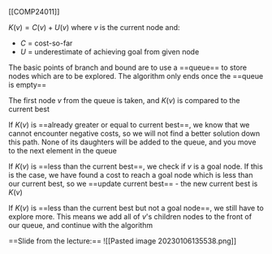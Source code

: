 [[COMP24011]]

$K(v) = C(v) + U(v)$ where $v$ is the current node
and:
- $C$ = cost-so-far
- $U$ = underestimate of achieving goal from given node

The basic points of branch and bound are to use a ==queue== to store nodes which are to be explored. The algorithm only ends once the ==queue is empty==

The first node $v$ from the queue is taken, and $K(v)$ is compared to the current best

If $K(v)$ is ==already greater or equal to current best==, we know that we cannot encounter negative costs, so we will not find a better solution down this path. None of its daughters will be added to the queue, and you move to the next element in the queue

If $K(v)$ is ==less than the current best==, we check if $v$ is a goal node. If this is the case, we have found a cost to reach a goal node which is less than our current best, so we ==update current best== - the new current best is $K(v)$

If $K(v)$ is ==less than the current best but not a goal node==, we still have to explore more. This means we add all of $v$'s children nodes to the front of our queue, and continue with the algorithm

==Slide from the lecture:==
![[Pasted image 20230106135538.png]]
